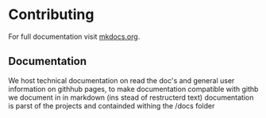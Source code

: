 # Contributing

For full documentation visit [mkdocs.org](https://www.mkdocs.org).

## Documentation
We host technical documentation on read the doc's and general user information on githhub pages, to make documentation compatible with githb we document in in markdown (ins stead of restructerd text) documentation is parst of the projects and containded withing the /docs folder
